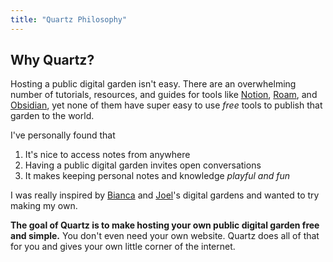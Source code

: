 ```yaml
---
title: "Quartz Philosophy"
---
```



## Why Quartz?
Hosting a public digital garden isn't easy. There are an overwhelming number of tutorials, resources, and guides for tools like [Notion](https://www.notion.so/), [Roam](https://roamresearch.com/), and [Obsidian](https://obsidian.md/), yet none of them have super easy to use *free* tools to publish that garden to the world.

I've personally found that
1. It's nice to access notes from anywhere
2. Having a public digital garden invites open conversations
3. It makes keeping personal notes and knowledge *playful and fun*

I was really inspired by [Bianca](https://garden.bianca.digital/) and [Joel](https://joelhooks.com/digital-garden)'s digital gardens and wanted to try making my own.

**The goal of Quartz is to make hosting your own public digital garden free and simple.** You don't even need your own website. Quartz does all of that for you and gives your own little corner of the internet.
